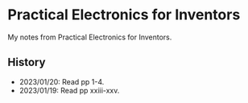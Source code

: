 # Practical Electronics for Inventors
My notes from Practical Electronics for Inventors.


## History
- 2023/01/20: Read pp 1-4.
- 2023/01/19: Read pp xxiii-xxv.
